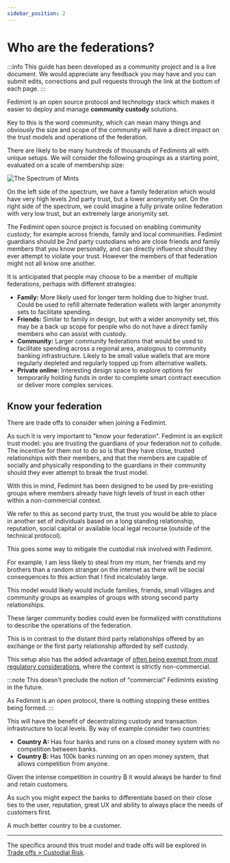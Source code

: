 ```yaml
---
sidebar_position: 2
---
```


# Who are the federations?

:::info
This guide has been developed as a community project and is a live document. We would appreciate any feedback you may have and you can submit edits, corrections and pull requests through the link at the bottom of each page.
:::

Fedimint is an open source protocol and technology stack which makes it easier to deploy and manage **community custody** solutions.

Key to this is the word community, which can mean many things and obviously the size and scope of the community will have a direct impact on the trust models and operations of the federation.

There are likely to be many hundreds of thousands of Fedimints all with unique setups. We will consider the following groupings as a starting point, evaluated on a scale of membership size:

![The Spectrum of Mints](/img/raw-figures/fm-community-scope.excalidraw.png)

On the left side of the spectrum, we have a family federation which would have very high levels 2nd party trust, but a lower anonymity set. On the right side of the spectrum, we could imagine a fully private online federation with very low trust, but an extremely large anonymity set.

The Fedimint open source project is focused on enabling community custody; for example across friends, family and local communities. Fedimint guardians should be 2nd party custodians who are close friends and family members that you know personally, and can directly influence should they ever attempt to violate your trust. However the members of that federation might not all know one another.

It is anticipated that people may choose to be a member of multiple federations, perhaps with different strategies:

- **Family:** More likely used for longer term holding due to higher trust. Could be used to refill alternate federation wallets with larger anonymity sets to facilitate spending.
- **Friends:** Similar to family in design, but with a wider anonymity set, this may be a back up scope for people who do not have a direct family members who can assist with custody.
- **Community:** Larger community federations that would be used to facilitate spending across a regional area, analogous to community banking infrastructure. Likely to be small value wallets that are more regularly depleted and regularly topped up from alternative wallets.
- **Private online:** Interesting design space to explore options for temporarily holding funds in order to complete smart contract execution or deliver more complex services.

## Know your federation

There are trade offs to consider when joining a Fedimint.

As such it is very important to "know your federation". Fedimint is an explicit trust model: you are trusting the guardians of your federation not to collude. The incentive for them not to do so is that they have close, trusted relationships with their members, and that the members are capable of socially and physically responding to the guardians in their community should they ever attempt to break the trust model.

With this in mind, Fedimint has been designed to be used by pre-existing groups where members already have high levels of trust in each other within a non-commercial context.

We refer to this as second party trust, the trust you would be able to place in another set of individuals based on a long standing relationship, reputation, social capital or available local legal recourse (outside of the technical protocol).

This goes some way to mitigate the custodial risk involved with Fedimint.

For example, I am less likely to steal from my mum, her friends and my brothers than a random stranger on the internet as there will be social consequences to this action that I find incalculably large.

This model would likely would include families, friends, small villages and community groups as examples of groups with strong second party relationships.

These larger community bodies could even be formalized with constitutions to describe the operations of the federation.

This is in contrast to the distant third party relationships offered by an exchange or the first party relationship afforded by self custody.

This setup also has the added advantage of [often being exempt from most regulatory considerations](../TradeOffs/RegulatoryRisk), where the context is strictly non-commercial.

:::note
This doesn't preclude the notion of "commercial" Fedimints existing in the future.

As Fedimint is an open protocol, there is nothing stopping these entities being formed.
:::

This will have the benefit of decentralizing custody and transaction infrastructure to local levels. By way of example consider two countries:

- **Country A:** Has four banks and runs on a closed money system with no competition between banks.
- **Country ₿:** Has 100k banks running on an open money system, that allows competition from anyone.

Given the intense competition in country ₿ it would always be harder to find and retain customers.

As such you might expect the banks to differentiate based on their close ties to the user, reputation, great UX and ability to always place the needs of customers first.

A much better country to be a customer.

---

The specifics around this trust model and trade offs will be explored in [Trade offs > Custodial Risk](../TradeOffs/NotYourKeys).
